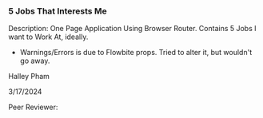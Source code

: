 ### 5 Jobs That Interests Me

Description: One Page Application Using Browser Router. Contains 5 Jobs I want to Work At, ideally.
- Warnings/Errors is due to Flowbite props. Tried to alter it, but wouldn't go away.

Halley Pham

3/17/2024

Peer Reviewer: